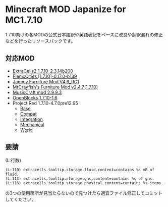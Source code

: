 # Minecraft MOD Japanize for MC1.7.10
1.7.10向けの各MODの公式日本語訳や英語表記をベースに改良や翻訳漏れの修正などを行ったリソースパックです。
## 対応MOD
- [ExtraCells2 1.7.10-2.3.14b200](https://www.curseforge.com/minecraft/mc-mods/extracells2/files/all?filter-game-version=2020709689%3A4449)
- [FlenixCities \[1.7.10\]-0.17.0-b139](https://www.curseforge.com/minecraft/mc-mods/flenixcities/files/all?filter-game-version=2020709689%3A4449)
- [Jammy Furniture Mod V4.6_RC1](https://bitbucket.org/Zuxelus/jammy_furniture_mod/downloads/)
- [MrCrayfish's Furniture Mod v2.4.7(1.7.10)](https://www.curseforge.com/minecraft/mc-mods/mrcrayfish-furniture-mod/files/all?filter-game-version=2020709689%3A4449)
- [MusicCraft mod 2.9.9.3](https://www.curseforge.com/minecraft/mc-mods/musiccraft-mod/files/all?filter-game-version=2020709689%3A4449)
- [OpenBlocks 1.7.10-1.6](https://www.curseforge.com/minecraft/mc-mods/openblocks/files/all?filter-game-version=2020709689%3A4449)
- Project Red 1.7.10-4.7.0pre12.95
  - [Base](https://www.curseforge.com/minecraft/mc-mods/project-red-core/files/all?filter-game-version=2020709689%3A4449)
  - [Compat](https://www.curseforge.com/minecraft/mc-mods/project-red-compat/files/all?filter-game-version=2020709689%3A4449)
  - [Integration](https://www.curseforge.com/minecraft/mc-mods/project-red-integration/files/all?filter-game-version=2020709689%3A4449)
  - [Mechanical](https://www.curseforge.com/minecraft/mc-mods/project-red-mechanical/files/all?filter-game-version=2020709689%3A4449)
  - [World](https://www.curseforge.com/minecraft/mc-mods/project-red-world/files/all?filter-game-version=2020709689%3A4449)
## 要請
(L:行数)
```
(L:110) extracells.tooltip.storage.fluid.content=contains %s mB of fluid.
(L:113) extracells.tooltip.storage.gas.content=contains %s of gas.
(L:116) extracells.tooltip.storage.physical.content=contains %s items.
```
の3つの使用箇所が見当たらないので見つけたら適宜ファイル修正してコミットしてください。
